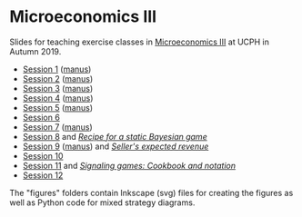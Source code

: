 # Microeconomics III
Slides for teaching exercise classes in [Microeconomics III](https://kurser.ku.dk/course/aØka08005u/2019-2020) at UCPH in Autumn 2019.

* [Session 1](https://github.com/thornoe/micro_III/blob/master/s1/main.pdf) ([manus](https://github.com/thornoe/micro_III/blob/master/s1/Manus_S1.docx?raw=true))
* [Session 2](https://github.com/thornoe/micro_III/blob/master/s2/main.pdf) ([manus](https://github.com/thornoe/micro_III/blob/master/s2/Manus_S2.docx?raw=true))
* [Session 3](https://github.com/thornoe/micro_III/blob/master/s3/main.pdf) ([manus](https://github.com/thornoe/micro_III/blob/master/s3/Manus_S3.docx?raw=true))
* [Session 4](https://github.com/thornoe/micro_III/blob/master/s4/main.pdf) ([manus](https://github.com/thornoe/micro_III/blob/master/s4/Manus_S4.docx?raw=true))
* [Session 5](https://github.com/thornoe/micro_III/blob/master/s5/main.pdf) ([manus](https://github.com/thornoe/micro_III/blob/master/s5/Manus_S5.docx?raw=true))
* [Session 6](https://github.com/thornoe/micro_III/blob/master/s6/main.pdf)
* [Session 7](https://github.com/thornoe/micro_III/blob/master/s7/main.pdf) ([manus](https://github.com/thornoe/micro_III/blob/master/s7/Manus_S7.docx?raw=true))
* [Session 8](https://github.com/thornoe/micro_III/blob/master/s8/main.pdf) and [*Recipe for a static Bayesian game*](https://github.com/thornoe/micro_III/blob/master/s8/static_bayesian_game.pdf)
* [Session 9](https://github.com/thornoe/micro_III/blob/master/s9/main.pdf) ([manus](https://github.com/thornoe/micro_III/blob/master/s9/Manus_S9.docx?raw=true)) and [*Seller's expected revenue*](https://github.com/thornoe/micro_III/blob/master/s9/seller's_revenue.pdf)
* [Session 10](https://github.com/thornoe/micro_III/blob/master/s10/main.pdf)
* [Session 11](https://github.com/thornoe/micro_III/blob/master/s11/main.pdf) and [*Signaling games: Cookbook and notation*](https://github.com/thornoe/micro_III/blob/master/s11/cookbook_notation.pdf)
* [Session 12](https://github.com/thornoe/micro_III/blob/master/s12/main.pdf)

The "figures" folders contain Inkscape (svg) files for creating the figures as well as Python code for mixed strategy diagrams.
